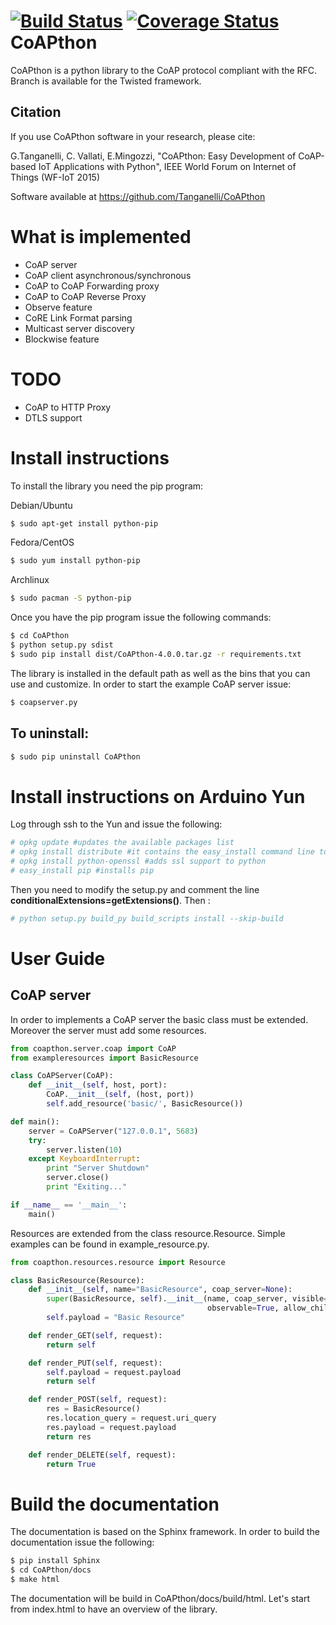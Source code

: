 [![Build Status](https://travis-ci.org/Tanganelli/CoAPthon.svg?branch=master)](https://travis-ci.org/Tanganelli/CoAPthon)
[![Coverage Status](https://coveralls.io/repos/Tanganelli/CoAPthon/badge.svg?branch=master&service=github)](https://coveralls.io/github/Tanganelli/CoAPthon?branch=master)
CoAPthon
========

CoAPthon is a python library to the CoAP protocol compliant with the RFC.
Branch is available for the Twisted framework.

Citation
--------

If you use CoAPthon software in your research, please cite: 

G.Tanganelli, C. Vallati, E.Mingozzi, "CoAPthon: Easy Development of CoAP-based IoT Applications with Python", IEEE World Forum on Internet of Things (WF-IoT 2015)

Software available at https://github.com/Tanganelli/CoAPthon

What is implemented
===================

- CoAP server
- CoAP client asynchronous/synchronous
- CoAP to CoAP Forwarding proxy
- CoAP to CoAP Reverse Proxy
- Observe feature
- CoRE Link Format parsing
- Multicast server discovery
- Blockwise feature

TODO
====

- CoAP to HTTP Proxy
- DTLS support

Install instructions
=============
To install the library you need the pip program:

Debian/Ubuntu

```sh
$ sudo apt-get install python-pip
```

Fedora/CentOS

```sh
$ sudo yum install python-pip
```
Archlinux
```sh
$ sudo pacman -S python-pip
```

Once you have the pip program issue the following commands:

```sh
$ cd CoAPthon
$ python setup.py sdist
$ sudo pip install dist/CoAPthon-4.0.0.tar.gz -r requirements.txt
```

The library is installed in the default path as well as the bins that you can use and customize. In order to start
the example CoAP server issue:

```sh
$ coapserver.py
```

To uninstall:
-------------

```sh
$ sudo pip uninstall CoAPthon
```

Install instructions on Arduino Yun
======

Log through ssh to the Yun and issue the following:
```sh
# opkg update #updates the available packages list
# opkg install distribute #it contains the easy_install command line tool
# opkg install python-openssl #adds ssl support to python
# easy_install pip #installs pip
```

Then you need to modify the setup.py and comment the line <strong>conditionalExtensions=getExtensions()</strong>. Then :

```sh
# python setup.py build_py build_scripts install --skip-build
```

User Guide
========

CoAP server
-----------
In order to implements a CoAP server the basic class must be extended. Moreover the server must add some resources.

```Python
from coapthon.server.coap import CoAP
from exampleresources import BasicResource

class CoAPServer(CoAP):
    def __init__(self, host, port):
        CoAP.__init__(self, (host, port))
        self.add_resource('basic/', BasicResource())

def main():
    server = CoAPServer("127.0.0.1", 5683)
    try:
        server.listen(10)
    except KeyboardInterrupt:
        print "Server Shutdown"
        server.close()
        print "Exiting..."

if __name__ == '__main__':
    main()
```

Resources are extended from the class resource.Resource. Simple examples can be found in example_resource.py.

```Python
from coapthon.resources.resource import Resource

class BasicResource(Resource):
    def __init__(self, name="BasicResource", coap_server=None):
        super(BasicResource, self).__init__(name, coap_server, visible=True,
                                            observable=True, allow_children=True)
        self.payload = "Basic Resource"

    def render_GET(self, request):
        return self

    def render_PUT(self, request):
        self.payload = request.payload
        return self

    def render_POST(self, request):
        res = BasicResource()
        res.location_query = request.uri_query
        res.payload = request.payload
        return res

    def render_DELETE(self, request):
        return True

```

Build the documentation
================
The documentation is based on the Sphinx framework. In order to build the documentation issue the following:

```sh
$ pip install Sphinx
$ cd CoAPthon/docs
$ make html
```

The documentation will be build in CoAPthon/docs/build/html. Let's start from index.html to have an overview of the library.